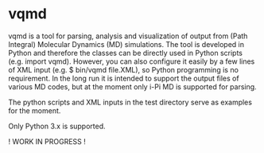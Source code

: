 # vqmd
vqmd is a tool for parsing, analysis and visualization of output from (Path Integral) Molecular Dynamics (MD) simulations. The tool is developed in Python and therefore the classes can be directly used in Python scripts (e.g. import vqmd). However, you can also configure it easily by a few lines of XML input (e.g. $ bin/vqmd file.XML), so Python programming is no requirement.
In the long run it is intended to support the output files of various MD codes, but at the moment only i-Pi MD is supported for parsing.

The python scripts and XML inputs in the test directory serve as examples for the moment.

Only Python 3.x is supported.

! WORK IN PROGRESS ! 
